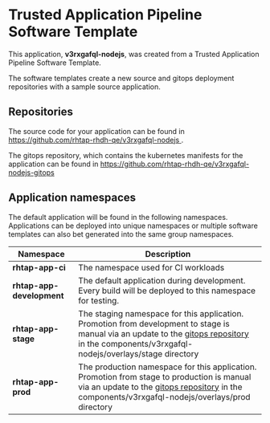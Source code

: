 # Trusted Application Pipeline Software Template

This application, **v3rxgafql-nodejs**, was created from a Trusted Application Pipeline Software Template.

The software templates create a new source and gitops deployment repositories with a sample source application. 

## Repositories

The source code for your application can be found in [https://github.com/rhtap-rhdh-qe/v3rxgafql-nodejs ](https://github.com/rhtap-rhdh-qe/v3rxgafql-nodejs ).
 
The gitops repository, which contains the kubernetes manifests for the application can be found in 
[https://github.com/rhtap-rhdh-qe/v3rxgafql-nodejs-gitops ](https://github.com/rhtap-rhdh-qe/v3rxgafql-nodejs-gitops ) 

## Application namespaces 

The default application will be found in the following namespaces. Applications can be deployed into unique namespaces or multiple software templates can also bet generated into the same group namespaces.  

|  Namespace   |  Description   |  
| -------- | -------- |
| **rhtap-app-ci** | The namespace used for CI workloads |
| **rhtap-app-development** | The default application during development. Every build will be deployed to this namespace for testing. |
| **rhtap-app-stage** | The staging namespace for this application. Promotion from development to stage is manual via an update to the [gitops repository](https://github.com/rhtap-rhdh-qe/v3rxgafql-nodejs-gitops ) in the components/v3rxgafql-nodejs/overlays/stage directory |
| **rhtap-app-prod** | The production namespace for this application. Promotion from stage to production is manual via an update to the [gitops repository](https://github.com/rhtap-rhdh-qe/v3rxgafql-nodejs-gitops ) in the components/v3rxgafql-nodejs/overlays/prod directory |